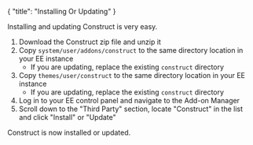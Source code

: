 {
    "title": "Installing Or Updating"
}

Installing and updating Construct is very easy.

1. Download the Construct zip file and unzip it
2. Copy `system/user/addons/construct` to the same directory location in your EE instance
    - If you are updating, replace the existing `construct` directory
3. Copy `themes/user/construct` to the same directory location in your EE instance
    - If you are updating, replace the existing `construct` directory
4. Log in to your EE control panel and navigate to the Add-on Manager
5. Scroll down to the "Third Party" section, locate "Construct" in the list and click "Install" or "Update"

Construct is now installed or updated.
